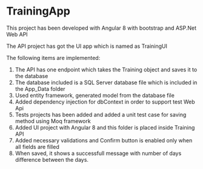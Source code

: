# TrainingApp

This project has been developed with Angular 8 with bootstrap and ASP.Net Web API

The API project has got the UI app which is named as TrainingUI

The following items are implemented:
  1. The API has one endpoint which takes the Training object and saves it to the database
  2. The database included is a SQL Server database file which is included in the App_Data folder
  3. Used entity framework, generated model from the database file
  4. Added dependency injection for dbContext in order to support test Web Api
  5. Tests projects has been added and added a unit test case for saving method using Moq framework
  6. Added UI project with Angular 8 and this folder is placed inside Training API
  7. Added necessary validations and Confirm button is enabled only when all fields are filled
  8. When saved, it shows a successfull message with number of days difference between the days.
  
 
